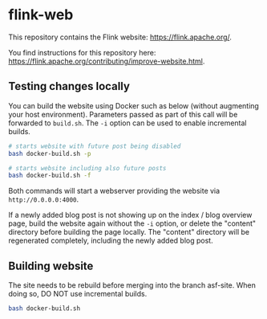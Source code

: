 # flink-web

This repository contains the Flink website: https://flink.apache.org/.

You find instructions for this repository here: https://flink.apache.org/contributing/improve-website.html.

## Testing changes locally

You can build the website using Docker such as below (without augmenting your host environment). Parameters passed as 
part of this call will be forwarded to `build.sh`. The `-i` option can be used to enable incremental builds.
```bash
# starts website with future post being disabled
bash docker-build.sh -p

# starts website including also future posts
bash docker-build.sh -f
```

Both commands will start a webserver providing the website via `http://0.0.0.0:4000`.

If a newly added blog post is not showing up on the index / blog overview page, build the website again without the `-i` option, or delete the "content" directory before building the page locally. The "content" directory will be regenerated completely, including the newly added blog post.

## Building website

The site needs to be rebuild before merging into the branch asf-site.
When doing so, DO NOT use incremental builds.
```bash
bash docker-build.sh
```
